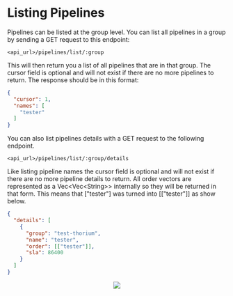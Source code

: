 # Listing Pipelines

Pipelines can be listed at the group level. You can list all pipelines in a 
group by sending a GET request to this endpoint:
```
<api_url>/pipelines/list/:group
```

This will then return you a list of all pipelines that are in that group. The
cursor field is optional and will not exist if there are no more pipelines to
return. The response should be in this format:
```json
{
  "cursor": 1,
  "names": [
    "tester"
  ]
}
```

You can also list pipelines details with a GET request to the following endpoint.
```
<api_url>/pipelines/list/:group/details
```

Like listing pipeline names the cursor field is optional and will not exist if
there are no more pipeline details to return. All order vectors are represented
as a Vec\<Vec\<String\>\> internally so they will be returned in that form. This means
that ["tester"] was turned into [["tester"]] as show below.

```json
{
  "details": [
    {
      "group": "test-thorium",
      "name": "tester",
      "order": [["tester"]],
      "sla": 86400
    }
  ]
}
```

<p align="center">
    <img src="./../../static_resources/ferris-pipeline-stack.png"
</p>

